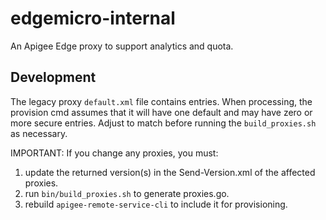 # edgemicro-internal

An Apigee Edge proxy to support analytics and quota. 

## Development

The legacy proxy `default.xml` file contains <VirtualHost/> entries. When processing, 
the provision cmd assumes that it will have one <VirtualHost>default</VirtualHost> and 
may have zero or more <VirtualHost>secure</VirtualHost> entries. Adjust to match before 
running the `build_proxies.sh` as necessary.

IMPORTANT: If you change any proxies, you must:
1. update the returned version(s) in the Send-Version.xml of the affected proxies.
2. run `bin/build_proxies.sh` to generate proxies.go.
3. rebuild `apigee-remote-service-cli` to include it for provisioning.
